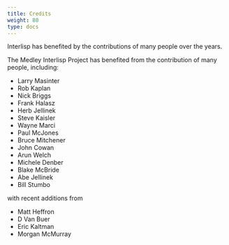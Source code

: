 ```yaml
---
title: Credits
weight: 80
type: docs
---
```

         
         
Interlisp has benefited by the contributions of many people over the years.


The Medley Interlisp Project has benefited from the contribution of many people, including:

* Larry Masinter
* Rob Kaplan
* Nick Briggs
* Frank Halasz
* Herb Jellinek
* Steve Kaisler
* Wayne Marci
* Paul McJones
* Bruce Mitchener
* John Cowan
* Arun Welch
* Michele Denber
* Blake McBride
* Abe Jellinek
* Bill Stumbo

with recent additions from
* Matt Heffron
* D Van Buer
* Eric Kaltman
* Morgan McMurray
